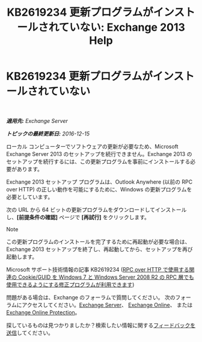 ﻿---
title: 'KB2619234 更新プログラムがインストールされていない: Exchange 2013 Help'
TOCTitle: KB2619234 更新プログラムがインストールされていない
ms:assetid: d6734ca6-e443-4367-9eb7-0308aa87b9ff
ms:mtpsurl: https://technet.microsoft.com/ja-jp/library/ms.exch.setupreadiness.win7rpchttpassoccookieguidupdatenotinstalled(v=EXCHG.150)
ms:contentKeyID: 48270096
ms.date: 04/24/2018
mtps_version: v=EXCHG.150
ms.translationtype: HT
---

# KB2619234 更新プログラムがインストールされていない

 

_**適用先:** Exchange Server_

_**トピックの最終更新日:** 2016-12-15_

ローカル コンピューターでソフトウェアの更新が必要なため、Microsoft Exchange Server 2013 のセットアップを続行できません。Exchange 2013 のセットアップを続行するには、この更新プログラムを事前にインストールする必要があります。

Exchange 2013 セットアップ プログラムは、Outlook Anywhere (以前の RPC over HTTP) の正しい動作を可能にするために、Windows の更新プログラムを必要としています。

次の URL から 64 ビットの更新プログラムをダウンロードしてインストールし、**\[前提条件の確認\]** ページで **\[再試行\]** をクリックします。


> [!NOTE]
> この更新プログラムのインストールを完了するために再起動が必要な場合は、Exchange 2013 セットアップを終了し、再起動してから、セットアップを再び起動します。



Microsoft サポート技術情報の記事 KB2619234 ([RPC over HTTP で使用する関連の Cookie/GUID を Windows 7 と Windows Server 2008 R2 の RPC 層でも使用できるようにする修正プログラムが利用できます](https://go.microsoft.com/fwlink/?linkid=3052%26kbid=2619234))

問題がある場合は、Exchange のフォーラムで質問してください。 次のフォーラムにアクセスしてください。[Exchange Server](https://go.microsoft.com/fwlink/p/?linkid=60612)、 [Exchange Online](https://go.microsoft.com/fwlink/p/?linkid=267542)、 または [Exchange Online Protection](https://go.microsoft.com/fwlink/p/?linkid=285351)。

探しているものは見つかりましたか？検索したい情報に関する[フィードバックを送信](mailto:exsetuphelpfeedback@microsoft.com?subject=exchange%202013%20setup%20help%20feedback)してください。


